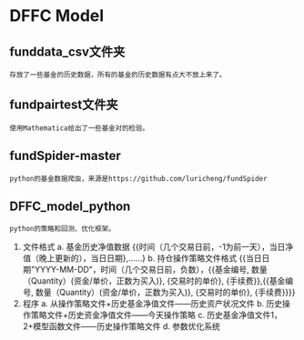 # DFFC Model
##  funddata_csv文件夹
    存放了一些基金的历史数据，所有的基金的历史数据有点大不放上来了。
##  fundpairtest文件夹
    使用Mathematica给出了一些基金对的检验。
##  fundSpider-master
    python的基金数据爬虫，来源是https://github.com/luricheng/fundSpider
##  DFFC_model_python
    python的策略和回测、优化框架。
    
1. 文件格式
	a. 基金历史净值数据
		{{时间（几个交易日前，-1为前一天），当日净值（晚上更新的），当日日期},......}
	b. 持仓操作策略文件格式
		{{当日日期"YYYY-MM-DD"，时间（几个交易日前，负数），{{基金编号, 数量（Quantity）(资金/单价，正数为买入)}, {交易时的单价}, {手续费}},{{基金编号, 数量（Quantity）(资金/单价，正数为买入)}, {交易时的单价}, {手续费}}}}
2. 程序
	a. 从操作策略文件+历史基金净值文件——历史资产状况文件
	b. 历史操作策略文件+历史资金净值文件——今天操作策略
	c. 历史基金净值文件1，2+模型函数文件——历史操作策略文件
	d. 参数优化系统